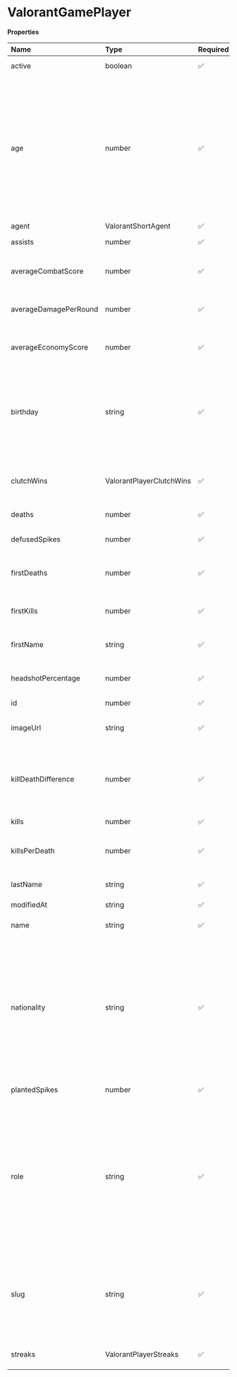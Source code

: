 # ValorantGamePlayer

**Properties**

| Name                  | Type                     | Required | Description                                                                                                                                                                                                                                    |
| :-------------------- | :----------------------- | :------- | :--------------------------------------------------------------------------------------------------------------------------------------------------------------------------------------------------------------------------------------------- |
| active                | boolean                  | ✅       | Whether player is active                                                                                                                                                                                                                       |
| age                   | number                   | ✅       | Age of the player, `null` if unknown. When `birthday` is `null`, `age` is an approxiamation. Read more about [players' age](/docs/about-players-age) <br/>**Note**: This field is only present for users running the Historical plan or above. |
| agent                 | ValorantShortAgent       | ✅       |                                                                                                                                                                                                                                                |
| assists               | number                   | ✅       | Number of player's assists                                                                                                                                                                                                                     |
| averageCombatScore    | number                   | ✅       | Average combat score (ACS) of the player                                                                                                                                                                                                       |
| averageDamagePerRound | number                   | ✅       | Average damage per round (ADR) of the player                                                                                                                                                                                                   |
| averageEconomyScore   | number                   | ✅       | Average economy score (ECS) of the player                                                                                                                                                                                                      |
| birthday              | string                   | ✅       | Birth day of the player, `YYYY-MM-DD` format. `null` if unknown. <br/>**Note**: This field is only present for users running the Historical plan or above.                                                                                     |
| clutchWins            | ValorantPlayerClutchWins | ✅       | Round wins when the player was the last team member alive                                                                                                                                                                                      |
| deaths                | number                   | ✅       | Number of player's death                                                                                                                                                                                                                       |
| defusedSpikes         | number                   | ✅       | Number of spikes defused by the player                                                                                                                                                                                                         |
| firstDeaths           | number                   | ✅       | Number of rounds where the player died first                                                                                                                                                                                                   |
| firstKills            | number                   | ✅       | Number of rounds where the player did the first kill                                                                                                                                                                                           |
| firstName             | string                   | ✅       | First name of the player. `null` if unknown                                                                                                                                                                                                    |
| headshotPercentage    | number                   | ✅       | Percentage of headshots within the player's shots                                                                                                                                                                                              |
| id                    | number                   | ✅       | ID of the player                                                                                                                                                                                                                               |
| imageUrl              | string                   | ✅       | URL to the photo of the player. `null` if not available.                                                                                                                                                                                       |
| killDeathDifference   | number                   | ✅       | Difference between the player's number of kills and number of death (kills - deaths)                                                                                                                                                           |
| kills                 | number                   | ✅       | Number of player's kills                                                                                                                                                                                                                       |
| killsPerDeath         | number                   | ✅       | Ratio of player's kills per deaths (kills / deaths)                                                                                                                                                                                            |
| lastName              | string                   | ✅       | Last name of the player. `null` if unknown                                                                                                                                                                                                     |
| modifiedAt            | string                   | ✅       |                                                                                                                                                                                                                                                |
| name                  | string                   | ✅       | Professional name of the player                                                                                                                                                                                                                |
| nationality           | string                   | ✅       | Country code matching the nationality of the player according to the ISO 3166-1 standard (Alpha-2 code). <br/>In addition to the standard, the `XK` code is used for Kosovo. <br/>`null` if unknown                                            |
| plantedSpikes         | number                   | ✅       | Number of spikes planted by the player                                                                                                                                                                                                         |
| role                  | string                   | ✅       | Role/position of the player. Field value varies depending on the video game.`null` if unknown. <br/>**Note**: role is only available for DotA 2, League of Legends, and Overwatch players. <br/>`null` for other video games.                  |
| slug                  | string                   | ✅       | Unique, human-readable identifier for the player. <br/>`id` and `slug` can be used interchangeably throughout the API.                                                                                                                         |
| streaks               | ValorantPlayerStreaks    | ✅       | Streaks done by the player (in a given round)                                                                                                                                                                                                  |

<!-- This file was generated by liblab | https://liblab.com/ -->
